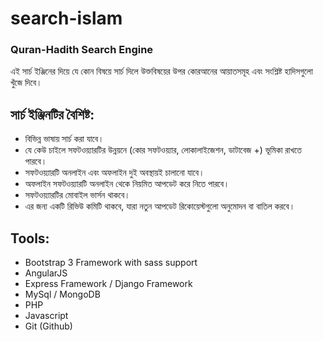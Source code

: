 search-islam
============
### Quran-Hadith Search Engine


 এই সার্চ ইঞ্জিনের দিয়ে যে কোন বিষয়ে সার্চ দিলে উক্তবিষয়ের উপর কোরআনের আয়াতসমূহ এবং সংশ্লিষ্ট হাদিসগুলো খুঁজে দিবে।

## সার্চ ইঞ্জিনটির বৈশিষ্ট:
* বিভিন্ন ভাষায় সার্চ করা যাবে।
* যে কেউ চাইলে সফটওয়্যারটির উন্নয়নে (কোর সফটওয়্যার, লোকালাইজেশন, ডাটাবেজ +) ভূমিকা রাখতে পারবে।
* সফটওয়্যারটি অনলাইন এবং অফলাইন দুই অবস্থায়ই চালানো যাবে।
* অফলাইন সফটওয়্যারটি অনলাইন থেকে নিয়মিত আপডেট করে নিতে পারবে।
* সফটওয়্যারটির মোবাইল ভার্সন থাকবে।
* এর জন্য একটি রিভিউ কমিটি থাকবে, যারা নতুন আপডেট রিকোয়েস্টগুলো অনুমোদন বা বাতিল করবে।

## Tools:
* Bootstrap 3 Framework with sass support
* AngularJS
* Express Framework / Django Framework
* MySql / MongoDB
* PHP
* Javascript
* Git (Github)

